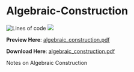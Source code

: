 # Algebraic-Construction
![Lines of code](https://tokei.rs/b1/github/hooyuser/Algebraic-Construction) ![](https://img.shields.io/github/repo-size/hooyuser/Algebraic-Construction?style=plastic
)

**Preview Here**: [algebraic_construction.pdf](https://hooyuser.github.io/Algebraic-Construction/algebraic_construction.pdf)

**Download Here**: [algebraic_construction.pdf](https://github.com/hooyuser/Algebraic-Construction/releases/latest/download/algebraic_construction.pdf)

Notes on Algebraic Construction
